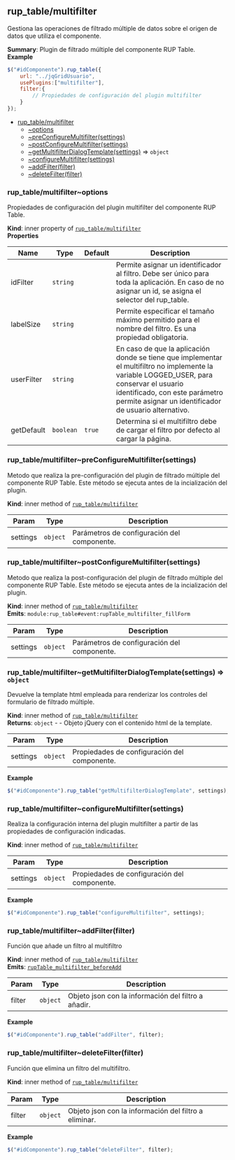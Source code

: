<a name="module_rup_table/multifilter"></a>

## rup_table/multifilter
Gestiona las operaciones de filtrado múltiple de datos sobre el origen de datos que utiliza el componente.

**Summary**: Plugin de filtrado múltiple del componente RUP Table.  
**Example**  
```js
$("#idComponente").rup_table({	url: "../jqGridUsuario",	usePlugins:["multifilter"],	filter:{		// Propiedades de configuración del plugin multifilter	}});
```

* [rup_table/multifilter](#module_rup_table/multifilter)
    * [~options](#module_rup_table/multifilter..options)
    * [~preConfigureMultifilter(settings)](#module_rup_table/multifilter..preConfigureMultifilter)
    * [~postConfigureMultifilter(settings)](#module_rup_table/multifilter..postConfigureMultifilter)
    * [~getMultifilterDialogTemplate(settings)](#module_rup_table/multifilter..getMultifilterDialogTemplate) ⇒ <code>object</code>
    * [~configureMultifilter(settings)](#module_rup_table/multifilter..configureMultifilter)
    * [~addFilter(filter)](#module_rup_table/multifilter..addFilter)
    * [~deleteFilter(filter)](#module_rup_table/multifilter..deleteFilter)

<a name="module_rup_table/multifilter..options"></a>

### rup_table/multifilter~options
Propiedades de configuración del plugin multifilter del componente RUP Table.

**Kind**: inner property of [<code>rup_table/multifilter</code>](#module_rup_table/multifilter)  
**Properties**

| Name | Type | Default | Description |
| --- | --- | --- | --- |
| idFilter | <code>string</code> |  | Permite asignar un identificador al filtro. Debe ser único para toda la aplicación. En caso de no asignar un id, se asigna el selector del rup_table. |
| labelSize | <code>string</code> |  | Permite especificar el tamaño máximo permitido para el nombre del filtro. Es una propiedad obligatoria. |
| userFilter | <code>string</code> |  | En caso de que la aplicación donde se tiene que implementar el multifiltro no implemente la variable LOGGED_USER, para conservar el usuario identificado, con este parámetro permite asignar un identificador de usuario alternativo. |
| getDefault | <code>boolean</code> | <code>true</code> | Determina si el multifiltro debe de cargar el filtro por defecto al cargar la página. |

<a name="module_rup_table/multifilter..preConfigureMultifilter"></a>

### rup_table/multifilter~preConfigureMultifilter(settings)
Metodo que realiza la pre-configuración del plugin de filtrado múltiple del componente RUP Table.Este método se ejecuta antes de la incialización del plugin.

**Kind**: inner method of [<code>rup_table/multifilter</code>](#module_rup_table/multifilter)  

| Param | Type | Description |
| --- | --- | --- |
| settings | <code>object</code> | Parámetros de configuración del componente. |

<a name="module_rup_table/multifilter..postConfigureMultifilter"></a>

### rup_table/multifilter~postConfigureMultifilter(settings)
Metodo que realiza la post-configuración del plugin de filtrado múltiple del componente RUP Table.Este método se ejecuta antes de la incialización del plugin.

**Kind**: inner method of [<code>rup_table/multifilter</code>](#module_rup_table/multifilter)  
**Emits**: <code>module:rup_table#event:rupTable_multifilter_fillForm</code>  

| Param | Type | Description |
| --- | --- | --- |
| settings | <code>object</code> | Parámetros de configuración del componente. |

<a name="module_rup_table/multifilter..getMultifilterDialogTemplate"></a>

### rup_table/multifilter~getMultifilterDialogTemplate(settings) ⇒ <code>object</code>
Devuelve la template html empleada para renderizar los controles del formulario de filtrado múltiple.

**Kind**: inner method of [<code>rup_table/multifilter</code>](#module_rup_table/multifilter)  
**Returns**: <code>object</code> - - Objeto jQuery con el contenido html de la template.  

| Param | Type | Description |
| --- | --- | --- |
| settings | <code>object</code> | Propiedades de configuración del componente. |

**Example**  
```js
$("#idComponente").rup_table("getMultifilterDialogTemplate", settings);
```
<a name="module_rup_table/multifilter..configureMultifilter"></a>

### rup_table/multifilter~configureMultifilter(settings)
Realiza la configuración interna del plugin multifilter a partir de las propiedades de configuración indicadas.

**Kind**: inner method of [<code>rup_table/multifilter</code>](#module_rup_table/multifilter)  

| Param | Type | Description |
| --- | --- | --- |
| settings | <code>object</code> | Propiedades de configuración del componente. |

**Example**  
```js
$("#idComponente").rup_table("configureMultifilter", settings);
```
<a name="module_rup_table/multifilter..addFilter"></a>

### rup_table/multifilter~addFilter(filter)
Función que añade un filtro al multifiltro

**Kind**: inner method of [<code>rup_table/multifilter</code>](#module_rup_table/multifilter)  
**Emits**: [<code>rupTable_multifilter_beforeAdd</code>](#module_rup_table+event_rupTable_multifilter_beforeAdd)  

| Param | Type | Description |
| --- | --- | --- |
| filter | <code>object</code> | Objeto json con la información del filtro a añadir. |

**Example**  
```js
$("#idComponente").rup_table("addFilter", filter);
```
<a name="module_rup_table/multifilter..deleteFilter"></a>

### rup_table/multifilter~deleteFilter(filter)
Función que elimina un filtro del multifiltro.

**Kind**: inner method of [<code>rup_table/multifilter</code>](#module_rup_table/multifilter)  

| Param | Type | Description |
| --- | --- | --- |
| filter | <code>object</code> | Objeto json con la información del filtro a eliminar. |

**Example**  
```js
$("#idComponente").rup_table("deleteFilter", filter);
```
